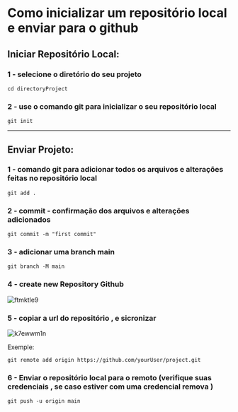 # Como inicializar um repositório local e enviar para o github


## Iniciar Repositório Local:

### 1 - selecione o diretório do seu projeto
~~~
cd directoryProject
~~~
### 2 - use o comando git para inicializar o seu repositório local
~~~
git init
~~~
---
## Enviar Projeto:

### 1 - comando git para adicionar todos os arquivos e alterações feitas no repositório local
~~~
git add .
~~~

### 2 - commit - confirmação dos arquivos e alterações adicionados
~~~
git commit -m "first commit"
~~~

### 3 - adicionar uma branch main
~~~
git branch -M main
~~~

### 4 - create new Repository Github
![ftmktle9](https://github.com/gladsonsimoes/Git/assets/99969693/9859005d-ac04-4d07-9ccf-2a1146f84e68)


### 5 - copiar a url do repositório , e sicronizar

![k7ewwm1n](https://github.com/gladsonsimoes/Git/assets/99969693/b69766c4-5946-4a95-826c-5c7a9c876e77)

Exemple:
~~~
git remote add origin https://github.com/yourUser/project.git
~~~


### 6 - Enviar o repositório local para o remoto (verifique suas credenciais , se caso estiver com uma credencial remova )
~~~
git push -u origin main
~~~
